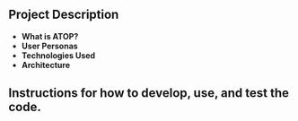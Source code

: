 ## Project Description

* **What is ATOP?** 
* **User Personas**
* **Technologies Used**
* **Architecture** 

## Instructions for how to develop, use, and test the code.
